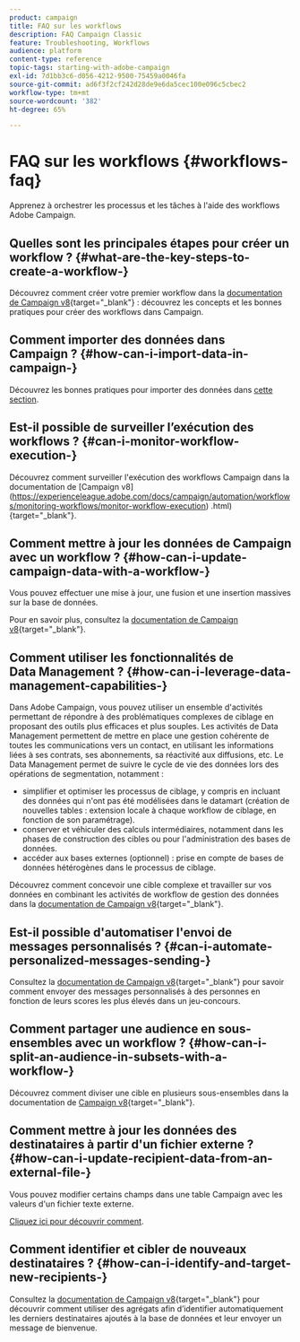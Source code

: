 ```yaml
---
product: campaign
title: FAQ sur les workflows
description: FAQ Campaign Classic
feature: Troubleshooting, Workflows
audience: platform
content-type: reference
topic-tags: starting-with-adobe-campaign
exl-id: 7d1bb3c6-d056-4212-9500-75459a0046fa
source-git-commit: ad6f3f2cf242d28de9e6da5cec100e096c5cbec2
workflow-type: tm+mt
source-wordcount: '382'
ht-degree: 65%

---
```


# FAQ sur les workflows {#workflows-faq}



Apprenez à orchestrer les processus et les tâches à l&#39;aide des workflows Adobe Campaign.

## Quelles sont les principales étapes pour créer un workflow ? {#what-are-the-key-steps-to-create-a-workflow-}

Découvrez comment créer votre premier workflow dans la [documentation de Campaign v8](https://experienceleague.adobe.com/docs/campaign/automation/workflows/introduction/build-a-workflow.html?lang=fr){target="_blank"} : découvrez les concepts et les bonnes pratiques pour créer des workflows dans Campaign.

## Comment importer des données dans Campaign ? {#how-can-i-import-data-in-campaign-}

Découvrez les bonnes pratiques pour importer des données dans [cette section](../../platform/using/import-export-best-practices.md).

## Est-il possible de surveiller l’exécution des workflows ? {#can-i-monitor-workflow-execution-}

Découvrez comment surveiller l&#39;exécution des workflows Campaign dans la documentation de [Campaign v8]&#x200B;(https://experienceleague.adobe.com/docs/campaign/automation/workflows/monitoring-workflows/monitor-workflow-execution)
.html){target="_blank"}.

## Comment mettre à jour les données de Campaign avec un workflow ? {#how-can-i-update-campaign-data-with-a-workflow-}

Vous pouvez effectuer une mise à jour, une fusion et une insertion massives sur la base de données.

Pour en savoir plus, consultez la [documentation de Campaign v8](https://experienceleague.adobe.com/docs/campaign/automation/workflows/wf-activities/targeting-activities/update-data.html?lang=fr){target="_blank"}.

## Comment utiliser les fonctionnalités de Data Management ? {#how-can-i-leverage-data-management-capabilities-}

Dans Adobe Campaign, vous pouvez utiliser un ensemble d&#39;activités permettant de répondre à des problématiques complexes de ciblage en proposant des outils plus efficaces et plus souples. Les activités de Data Management permettent de mettre en place une gestion cohérente de toutes les communications vers un contact, en utilisant les informations liées à ses contrats, ses abonnements, sa réactivité aux diffusions, etc. Le Data Management permet de suivre le cycle de vie des données lors des opérations de segmentation, notamment :

* simplifier et optimiser les processus de ciblage, y compris en incluant des données qui n&#39;ont pas été modélisées dans le datamart (création de nouvelles tables : extension locale à chaque workflow de ciblage, en fonction de son paramétrage).
* conserver et véhiculer des calculs intermédiaires, notamment dans les phases de construction des cibles ou pour l&#39;administration des bases de données.
* accéder aux bases externes (optionnel) : prise en compte de bases de données hétérogènes dans le processus de ciblage.

Découvrez comment concevoir une cible complexe et travailler sur vos données en combinant les activités de workflow de gestion des données dans la [documentation de Campaign v8](https://experienceleague.adobe.com/docs/campaign/automation/workflows/introduction/wf-type/targeting-workflows.html?lang=fr){target="_blank"}.

## Est-il possible d&#39;automatiser l&#39;envoi de messages personnalisés ? {#can-i-automate-personalized-messages-sending-}

Consultez la [documentation de Campaign v8](https://experienceleague.adobe.com/docs/campaign/automation/workflows/use-cases/data-management/enrich-data.html?lang=fr){target="_blank"} pour savoir comment envoyer des messages personnalisés à des personnes en fonction de leurs scores les plus élevés dans un jeu-concours.

## Comment partager une audience en sous-ensembles avec un workflow ? {#how-can-i-split-an-audience-in-subsets-with-a-workflow-}

Découvrez comment diviser une cible en plusieurs sous-ensembles dans la documentation de [Campaign v8](https://experienceleague.adobe.com/docs/campaign/automation/workflows/wf-activities/targeting-activities/split.html?lang=fr){target="_blank"}.

## Comment mettre à jour les données des destinataires à partir d&#39;un fichier externe ? {#how-can-i-update-recipient-data-from-an-external-file-}

Vous pouvez modifier certains champs dans une table Campaign avec les valeurs d&#39;un fichier texte externe.

[Cliquez ici pour découvrir comment](../../platform/using/import-operations-samples.md#example--enrich-the-values-with-those-of-an-external-file).

## Comment identifier et cibler de nouveaux destinataires ? {#how-can-i-identify-and-target-new-recipients-}

Consultez la [documentation de Campaign v8](https://experienceleague.adobe.com/docs/campaign/automation/workflows/use-cases/data-management/using-aggregates.html?lang=fr){target="_blank"} pour découvrir comment utiliser des agrégats afin d’identifier automatiquement les derniers destinataires ajoutés à la base de données et leur envoyer un message de bienvenue.
